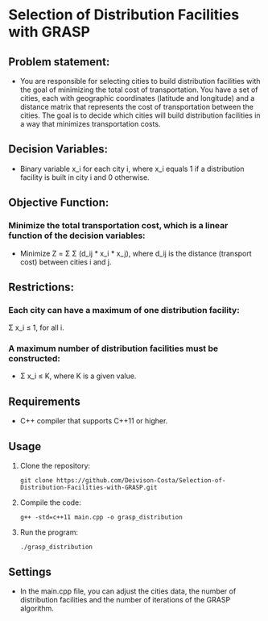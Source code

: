 # Selection of Distribution Facilities with GRASP
## Problem statement:
- You are responsible for selecting cities to build distribution facilities with the goal of minimizing the total cost of transportation. You have a set of cities, each with geographic coordinates (latitude and longitude) and a distance matrix that represents the cost of transportation between the cities. The goal is to decide which cities will build distribution facilities in a way that minimizes transportation costs.
## Decision Variables:
- Binary variable x_i for each city i, where x_i equals 1 if a distribution facility is built in city i and 0 otherwise.

## Objective Function:
### Minimize the total transportation cost, which is a linear function of the decision variables:
- Minimize Z = Σ Σ (d_ij * x_i * x_j), where d_ij is the distance (transport cost) between cities i and j.

## Restrictions:
### Each city can have a maximum of one distribution facility:
 Σ x_i ≤ 1, for all i.
### A maximum number of distribution facilities must be constructed:
- Σ x_i ≤ K, where K is a given value.

## Requirements
- C++ compiler that supports C++11 or higher.

## Usage

1. Clone the repository:

   ```shell
   git clone https://github.com/Deivison-Costa/Selection-of-Distribution-Facilities-with-GRASP.git
2. Compile the code:
   ```shell
   g++ -std=c++11 main.cpp -o grasp_distribution
3. Run the program:
   ```shell
   ./grasp_distribution

## Settings
- In the main.cpp file, you can adjust the cities data, the number of distribution facilities and the number of iterations of the GRASP algorithm.
